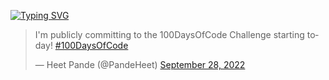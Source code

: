 [![Typing SVG](https://readme-typing-svg.herokuapp.com?font=Fira+Code&pause=500&center=true&width=435&lines=Hello%2C+World!+I'm+Committing+To+The;%23100DaysOfCode+Challenge)](https://git.io/typing-svg)


<blockquote class="twitter-tweet"><p lang="en" dir="ltr">I&#39;m publicly committing to the 100DaysOfCode Challenge starting today! <a href="https://twitter.com/hashtag/100DaysOfCode?src=hash&amp;ref_src=twsrc%5Etfw">#100DaysOfCode</a></p>&mdash; Heet Pande (@PandeHeet) <a href="https://twitter.com/PandeHeet/status/1575162074006663168?ref_src=twsrc%5Etfw">September 28, 2022</a></blockquote>
